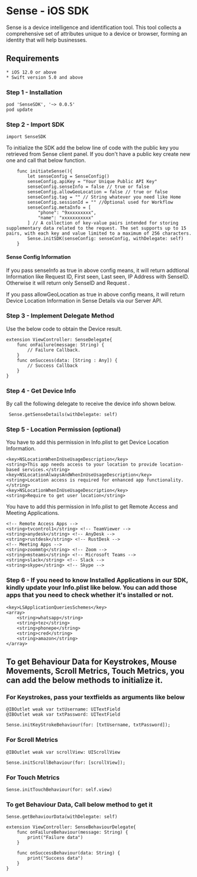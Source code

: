 # Sense - iOS SDK 

Sense is a device intelligence and identification tool. This tool collects a comprehensive set of attributes unique to a device or browser, forming an identity that will help businesses.

## Requirements
    * iOS 12.0 or above
    * Swift version 5.0 and above

### Step 1 - Installation
```
pod 'SenseSDK', '~> 0.0.5'
pod update
```
### Step 2 - Import SDK
```
import SenseSDK
```
To initialize the SDK add the below line of code with the public key you retrieved from Sense client panel. If you don't have a public key create new one and call that below function.

```
    func initiateSense(){
        let senseConfig = SenseConfig()
        senseConfig.apiKey = "Your Unique Public API Key"
        senseConfig.senseInfo = false // true or false
        senseConfig.allowGeoLocation = false // true or false
        senseConfig.tag = "" // String whatever you need like Home
        senseConfig.sessionId = "" //Optional used for Workflow
        senseConfig.metaInfo = [
            "phone": "9xxxxxxxxx",
            "name": "xxxxxxxxxxx"
        ] // A collection of key-value pairs intended for storing supplementary data related to the request. The set supports up to 15 pairs, with each key and value limited to a maximum of 256 characters.
        Sense.initSDK(senseConfig: senseConfig, withDelegate: self)
    }

```
#### Sense Config Information

If you pass senseInfo as true in above config means, it will return addtional Information like Request ID, First seen, Last seen, IP Address with SenseID. Otherwise it will return only SenseID and Request .

If you pass allowGeoLocation as true in above config means, it will return Device Location Information in Sense Details via our Server API.


### Step 3 - Implement  Delegate Method
Use the below code to obtain the Device result.
```
extension ViewController: SenseDelegate{
    func onFailure(message: String) {
        // Failure Callback.
    }
    func onSuccess(data: [String : Any]) {
        // Success Callback
    }
}
```
### Step 4 - Get Device Info
By call the following delegate to receive the device info shown below.
```
 Sense.getSenseDetails(withDelegate: self)
```
### Step 5 - Location Permission (optional)
You have to add this permission in Info.plist to get Device Location Information.

```
<key>NSLocationWhenInUseUsageDescription</key>
<string>This app needs access to your location to provide location-based services.</string>
<key>NSLocationAlwaysAndWhenInUseUsageDescription</key>
<string>Location access is required for enhanced app functionality.</string>
<key>NSLocationWhenInUseUsageDescription</key>
<string>Require to get user location</string>
```

You have to add this permission in Info.plist to get Remote Access and Meeting Applications.
```
<!-- Remote Access Apps -->
<string>tvcontrol1</string> <!-- TeamViewer -->
<string>anydesk</string> <!-- AnyDesk -->
<string>rustdesk</string> <!-- RustDesk -->
<!-- Meeting Apps -->
<string>zoommtg</string> <!-- Zoom -->
<string>msteams</string> <!-- Microsoft Teams -->
<string>slack</string> <!-- Slack -->
<string>skype</string> <!-- Skype -->
```
### Step 6 - If you need to know Installed Applications in our SDK, kindly update your Info.plist like below. You can add those apps that you need to check whether it's installed or not.

```
<key>LSApplicationQueriesSchemes</key>
<array>
    <string>whatsapp</string>
    <string>tez</string>
    <string>phonepe</string>
    <string>cred</string>
    <string>amazon</string>
</array>

```

## To get Behaviour Data for Keystrokes, Mouse Movements, Scroll Metrics, Touch Metrics, you can add the below methods to initialize it.

### For Keystrokes, pass your textfields as arguments like below

```
@IBOutlet weak var txtUsername: UITextField
@IBOutlet weak var txtPassword: UITextField

Sense.initKeyStrokeBehaviour(for: [txtUsername, txtPassword]);
```

### For Scroll Metrics

```
@IBOutlet weak var scrollView: UIScrollView

Sense.initScrollBehaviour(for: [scrollView]);
```

### For Touch Metrics

```
Sense.initTouchBehaviour(for: self.view)
```

### To get Behaviour Data, Call below method to get it

```
Sense.getBehaviourData(withDelegate: self)

extension ViewController: SenseBehaviourDelegate{
    func onFailureBehaviour(message: String) {
        print("Failure data")
    }

    func onSuccessBehaviour(data: String) {
        print("Success data")
    }
}
```

